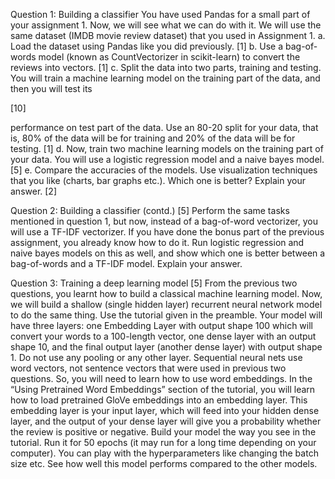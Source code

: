 Question 1: Building a classifier
You have used Pandas for a small part of your assignment 1. Now, we will see what we
can do with it. We will use the same dataset (IMDB movie review dataset) that you used
in Assignment 1.
a. Load the dataset using Pandas like you did previously. [1]
b. Use a bag-of-words model (known as CountVectorizer in scikit-learn) to convert
the reviews into vectors. [1]
c. Split the data into two parts, training and testing. You will train a machine
learning model on the training part of the data, and then you will test its

[10]

performance on test part of the data. Use an 80-20 split for your data, that is,
80% of the data will be for training and 20% of the data will be for testing. [1]
d. Now, train two machine learning models on the training part of your data. You
will use a logistic regression model and a naive bayes model. [5]
e. Compare the accuracies of the models. Use visualization techniques that you
like (charts, bar graphs etc.). Which one is better? Explain your answer. [2]

Question 2: Building a classifier (contd.) [5]
Perform the same tasks mentioned in question 1, but now, instead of a bag-of-word
vectorizer, you will use a TF-IDF vectorizer. If you have done the bonus part of the
previous assignment, you already know how to do it. Run logistic regression and naive
bayes models on this as well, and show which one is better between a bag-of-words
and a TF-IDF model. Explain your answer.

Question 3: Training a deep learning model [5]
From the previous two questions, you learnt how to build a classical machine learning
model. Now, we will build a shallow (single hidden layer) recurrent neural network
model to do the same thing. Use the tutorial given in the preamble. Your model will
have three layers: one Embedding Layer with output shape 100 which will convert your
words to a 100-length vector, one dense layer with an output shape 10, and the final
output layer (another dense layer) with output shape 1. Do not use any pooling or any
other layer.
Sequential neural nets use word vectors, not sentence vectors that were used in
previous two questions. So, you will need to learn how to use word embeddings. In
the “Using Pretrained Word Embeddings” section of the tutorial, you will learn how to
load pretrained GloVe embeddings into an embedding layer. This embedding layer is
your input layer, which will feed into your hidden dense layer, and the output of your
dense layer will give you a probability whether the review is positive or negative.
Build your model the way you see in the tutorial. Run it for 50 epochs (it may run for a
long time depending on your computer). You can play with the hyperparameters like
changing the batch size etc. See how well this model performs compared to the other
models.
